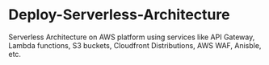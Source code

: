 # Deploy-Serverless-Architecture
Serverless Architecture on AWS platform using services like API Gateway, Lambda functions, S3 buckets, Cloudfront Distributions, AWS WAF, Anisble, etc.
